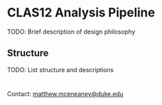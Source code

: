 # CLAS12 Analysis Pipeline
TODO: Brief description of design philosophy

## Structure
TODO: List structure and descriptions

#

Contact: matthew.mceneaney@duke.edu

